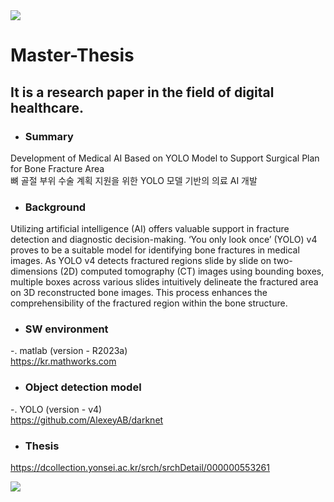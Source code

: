 <img src="https://capsule-render.vercel.app/api?type=waving&color=006600&height=150&section=header" />

# Master-Thesis
## It is a research paper in the field of digital healthcare.

- ### Summary
Development of Medical AI Based on YOLO Model to Support Surgical Plan for Bone Fracture Area  
뼈 골절 부위 수술 계획 지원을 위한 YOLO 모델 기반의 의료 AI 개발

- ### Background  
Utilizing artificial intelligence (AI) offers valuable support in fracture detection and diagnostic decision-making. ‘You only look once’ (YOLO) v4 proves to be a suitable model for identifying bone fractures in medical images. As YOLO v4 detects fractured regions slide by slide on two-dimensions (2D) computed tomography (CT) images using bounding boxes, multiple boxes across various slides intuitively delineate the fractured area on 3D reconstructed bone images. This process enhances the comprehensibility of the fractured region within the bone structure.

- ### SW environment
-. matlab (version - R2023a)  
https://kr.mathworks.com

- ### Object detection model
-. YOLO (version - v4)  
https://github.com/AlexeyAB/darknet

- ### Thesis
https://dcollection.yonsei.ac.kr/srch/srchDetail/000000553261

<img src="https://capsule-render.vercel.app/api?type=waving&color=006600&height=150&section=footer" />
